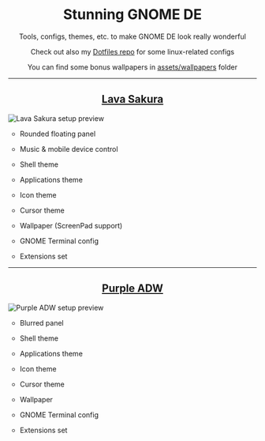 <h1 align="center">Stunning GNOME DE</h1>
<p align="center">
Tools, configs, themes, etc. to make GNOME DE look really wonderful
</p>
<p align="center">
Check out also my <a href="https://github.com/ExposedCat/dotfiles">Dotfiles repo</a> for some linux-related configs
</p>
<p align="center">
You can find some bonus wallpapers in <a href="assets/wallpapers">assets/wallpapers</a> folder
</p>

<hr>
<h2 align="center"><a href="https://github.com/ExposedCat/stunning-gnome-de/tree/lava-sakura">Lava Sakura</a></h2>
<img src="https://github.com/ExposedCat/stunning-gnome-de/blob/lava-sakura/assets/preview.png?raw=true" alt="Lava Sakura setup preview">

<ul style="list-style-type:circle">
    <li>Rounded floating panel</p>
    <li>Music & mobile device control</p>
    <li>Shell theme</p>
    <li>Applications theme</p>
    <li>Icon theme</p>
    <li>Cursor theme</p>
    <li>Wallpaper (ScreenPad support)</p>
    <li>GNOME Terminal config</p>
    <li>Extensions set</p>
</ul>

<hr>
<h2 align="center"><a href="https://github.com/ExposedCat/stunning-gnome-de/tree/purple-adw">Purple ADW</a></h2>
<img src="https://github.com/ExposedCat/stunning-gnome-de/blob/purple-adw/assets/preview.jpg?raw=true" alt="Purple ADW setup preview">

<ul style="list-style-type:circle">
    <li>Blurred panel</p>
    <li>Shell theme</p>
    <li>Applications theme</p>
    <li>Icon theme</p>
    <li>Cursor theme</p>
    <li>Wallpaper</p>
    <li>GNOME Terminal config</p>
    <li>Extensions set</p>
</ul>
